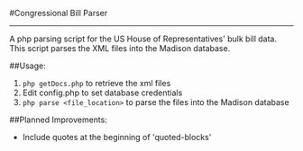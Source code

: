 #Congressional Bill Parser
***

A php parsing script for the US House of Representatives' bulk bill data.  This script parses the XML files into the Madison database.

##Usage:
1.  `php getDocs.php` to retrieve the xml files
2.  Edit config.php to set database credentials
3.  `php parse <file_location>` to parse the files into the Madison database

##Planned Improvements:
- Include quotes at the beginning of 'quoted-blocks'